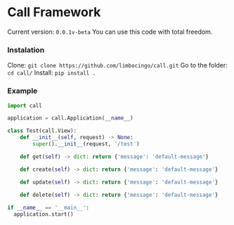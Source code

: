# Call Framework
Current version: `0.0.1v-beta`
You can use this code with total freedom.

### Instalation
Clone: `git clone https://github.com/limbocingo/call.git`
Go to the folder: `cd call/`
Install: `pip install .`

### Example

```python
import call

application = call.Application(__name__)

class Test(call.View):
    def __init__(self, request) -> None:
        super().__init__(request, '/test')

    def get(self) -> dict: return {'message': 'default-message'}

    def create(self) -> dict: return {'message': 'default-message'}

    def update(self) -> dict: return {'message': 'default-message'}

    def delete(self) -> dict: return {'message': 'default-message'}
 
if __name__ == '__main__':
  application.start()
```
